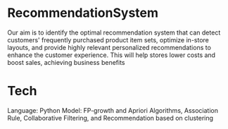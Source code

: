 # RecommendationSystem
Our aim is to identify the optimal recommendation system that can detect customers' frequently purchased product item sets, optimize in-store layouts, and provide highly relevant personalized recommendations to enhance the customer experience. This will help stores lower costs and boost sales, achieving business benefits

# Tech
Language: Python
Model: FP-growth and Apriori Algorithms, Association Rule, Collaborative Filtering, and Recommendation based on clustering

